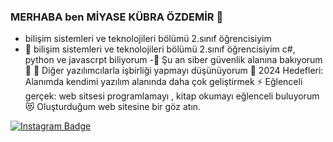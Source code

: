 ### MERHABA ben MİYASE KÜBRA ÖZDEMİR 👋



- bilişim sistemleri ve teknolojileri bölümü 2.sınıf öğrencisiyim
- 🔭  bilişim sistemleri ve teknolojileri bölümü 2.sınıf öğrencisiyim c#, python ve javascrpt biliyorum
-🌱 Şu an siber güvenlik alanına bakıyorum🤣
👯 Diğer yazılımcılarla işbirliği yapmayı düşünüyorum
🥅 2024 Hedefleri: Alanımda kendimi yazılım alanında daha çok geliştirmek
⚡ Eğlenceli gerçek: web sitsesi programlamayı , kitap okumayı eğlenceli buluyorum
😻 Oluşturduğum web sitesine bir göz atın.


[![Instagram Badge](https://img.shields.io/badge/-Instagram-C13584?style=flat-quare&labelColor=C13584&logo=instagram&logoColor=white&link=link)](link) 

